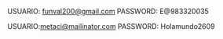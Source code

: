 
USUARIO: funval200@gmail.com
PASSWORD: E@983320035

USUARIO:metaci@mailinator.com
PASSWORD: Holamundo2609
